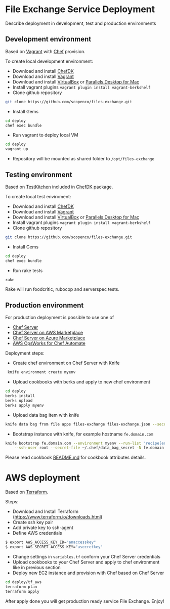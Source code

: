 # File Exchange Service Deployment

Describe deployment in development, test and production environments

## Development environment

Based on [Vagrant](https://www.vagrantup.com/) with [Chef](https://www.chef.io/) provision.  

To create local development environment:

* Download and install [ChefDK](https://downloads.chef.io/chefdk/current/1.3.23)
* Download and install [Vagrant](https://www.vagrantup.com/downloads.html)
* Download and install [VirtualBox](https://www.virtualbox.org/wiki/Downloads) or [Parallels Desktop for Mac](http://www.parallels.com/eu/products/desktop/)
* Install vagrant plugins `vagrant plugin install vagrant-berkshelf`
* Clone github repository
```bash
git clone https://github.com/scopenco/files-exchange.git
```
* Install Gems
```bash
cd deploy
chef exec bundle
```
* Run vagrant to deploy local VM
```bash
cd deploy
vagrant up
```
* Repository will be mounted as shared folder to `/opt/files-exchange`

## Testing environment

Based on [TestKitchen](http://kitchen.ci/) included in [ChefDK](https://downloads.chef.io/chefdk/) package.

To create local test enviroment:
* Download and install [ChefDK](https://downloads.chef.io/chefdk/current/1.3.23)
* Download and install [Vagrant](https://www.vagrantup.com/downloads.html)
* Download and install [VirtualBox](https://www.virtualbox.org/wiki/Downloads) or [Parallels Desktop for Mac](http://www.parallels.com/eu/products/desktop/)
* Install vagrant plugins `vagrant plugin install vagrant-berkshelf`
* Clone github repository
```bash
git clone https://github.com/scopenco/files-exchange.git
```
* Install Gems
```bash
cd deploy
chef exec bundle
```
* Run rake tests
```bash
rake
```
Rake will run foodcritic, rubocop and serverspec tests.

## Production environment

For production deployment is possible to use one of
* [Chef Server](https://downloads.chef.io/chef-server/12.13.0)
* [Chef Server on AWS Marketplace](https://aws.amazon.com/marketplace/pp/B01AMIH01Q)
* [Chef Server on Azure Marketplace](https://azuremarketplace.microsoft.com/en-us/marketplace/apps/chef-software.chef-server)
* [AWS OpsWorks for Chef Automate](https://aws.amazon.com/opsworks/chefautomate/)

Deployment steps:
* Create chef environment on Chef Server with Knife
```bash
 knife environment create myenv
```
* Upload cookbooks with berks and apply to new chef environment
```bash
cd deploy
berks install
berks upload
berks apply myenv
```
* Upload data bag item with knife
```bash
knife data bag from file apps files-exchange files-exchange.json --secret-file ~/.chef/data_bag_secret
```
* Bootstrap instance with knife, for example hostname `fe.domain.com`
```bash
knife bootstrap fe.domain.com --environment myenv --run-list "recipe[env-files-exchange::default]" \
    --ssh-user root --secret-file ~/.chef/data_bag_secret -N fe.domain.com
```

Please read cookbook [README.md](https://github.com/scopenco/files-exchange/blob/master/deploy/README.md) for cookbook attributes details.

# AWS deployment

Based on [Terraform](https://www.terraform.io).

Steps:
* Download and Install Terraform (https://www.terraform.io/downloads.html)
* Create ssh key pair
* Add private key to ssh-agent
* Define AWS credentials
```bash
$ export AWS_ACCESS_KEY_ID="anaccesskey"
$ export AWS_SECRET_ACCESS_KEY="asecretkey"
```
* Change settings in `variables.tf` conform your Chef Server credentials
* Upload cookbooks to your Chef Server and apply to chef environment like in previous section
* Deploy new EC2 instance and provision with Chef based on Chef Server
```bash
cd deploy/tf_aws
terraform plan
terraform apply
```
After apply done you will get production ready service File Exchange. Enjoy!
